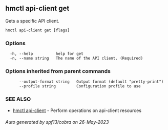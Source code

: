 ## hmctl api-client get

Gets a specific API client.

```
hmctl api-client get [flags]
```

### Options

```
  -h, --help          help for get
  -n, --name string   The name of the API client. (Required)
```

### Options inherited from parent commands

```
      --output-format string   Output format (default "pretty-print")
      --profile string         Configuration profile to use
```

### SEE ALSO

* [hmctl api-client](hmctl_api-client.md)	 - Perform operations on api-client resources

###### Auto generated by spf13/cobra on 26-May-2023

